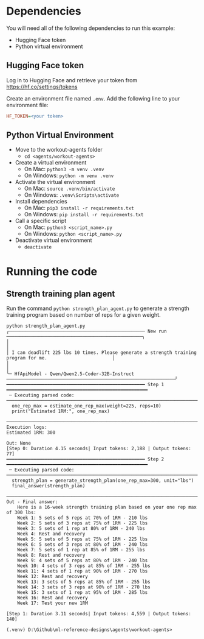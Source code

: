 # Dependencies

You will need all of the following dependencies to run this example:

 - Hugging Face token
 - Python virtual environment

## Hugging Face token

Log in to Hugging Face and retrieve your token from https://hf.co/settings/tokens

Create an environment file named `.env`. Add the following line to your environment file:

```ini
HF_TOKEN=<your token>
```

## Python Virtual Environment

 - Move to the workout-agents folder
   - `cd <agents/workout-agents>`
 - Create a virtual environment
   - On Mac: `python3 -m venv .venv`
   - On Windows: `python -m venv .venv`
 - Activate the virtual environment
   - On Mac: `source .venv/bin/activate`
   - On Windows: `.venv\Scripts\activate`
 - Install dependencies
   - On Mac: `pip3 install -r requirements.txt`
   - On Windows: `pip install -r requirements.txt`
 - Call a specific script
   - On Mac: `python3 <script_name>.py`
   - On Windows: `python <script_name>.py`
 - Deactivate virtual environment
   - `deactivate`

# Running the code

## Strength training plan agent

Run the command `python strength_plan_agent.py` to generate a strength training program based on number of reps for a given weight.

```text
python strength_plan_agent.py
╭────────────────────────────────────────────────── New run ──────────────────────────────────────────────────╮
│                                                                                                             │
│ I can deadlift 225 lbs 10 times. Please generate a strength training program for me.                        │
│                                                                                                             │
╰─ HfApiModel - Qwen/Qwen2.5-Coder-32B-Instruct ──────────────────────────────────────────────────────────────╯
━━━━━━━━━━━━━━━━━━━━━━━━━━━━━━━━━━━━━━━━━━━━━━━━━━━ Step 1 ━━━━━━━━━━━━━━━━━━━━━━━━━━━━━━━━━━━━━━━━━━━━━━━━━━━━
 ─ Executing parsed code: ──────────────────────────────────────────────────────────────────────────────────── 
  one_rep_max = estimate_one_rep_max(weight=225, reps=10)                                                      
  print("Estimated 1RM:", one_rep_max)                                                                         
 ───────────────────────────────────────────────────────────────────────────────────────────────────────────── 
Execution logs:
Estimated 1RM: 300

Out: None
[Step 0: Duration 4.15 seconds| Input tokens: 2,188 | Output tokens: 77]
━━━━━━━━━━━━━━━━━━━━━━━━━━━━━━━━━━━━━━━━━━━━━━━━━━━ Step 2 ━━━━━━━━━━━━━━━━━━━━━━━━━━━━━━━━━━━━━━━━━━━━━━━━━━━━
 ─ Executing parsed code: ──────────────────────────────────────────────────────────────────────────────────── 
  strength_plan = generate_strength_plan(one_rep_max=300, unit="lbs")                                          
  final_answer(strength_plan)                                                                                  
 ───────────────────────────────────────────────────────────────────────────────────────────────────────────── 
Out - Final answer: 
    Here is a 16-week strength training plan based on your one rep max of 300 lbs:
    Week 1: 5 sets of 5 reps at 70% of 1RM - 210 lbs
    Week 2: 5 sets of 3 reps at 75% of 1RM - 225 lbs
    Week 3: 5 sets of 1 rep at 80% of 1RM - 240 lbs
    Week 4: Rest and recovery
    Week 5: 5 sets of 5 reps at 75% of 1RM - 225 lbs
    Week 6: 5 sets of 3 reps at 80% of 1RM - 240 lbs
    Week 7: 5 sets of 1 rep at 85% of 1RM - 255 lbs
    Week 8: Rest and recovery
    Week 9: 4 sets of 5 reps at 80% of 1RM - 240 lbs
    Week 10: 4 sets of 3 reps at 85% of 1RM - 255 lbs
    Week 11: 4 sets of 1 rep at 90% of 1RM - 270 lbs
    Week 12: Rest and recovery
    Week 13: 3 sets of 5 reps at 85% of 1RM - 255 lbs
    Week 14: 3 sets of 3 reps at 90% of 1RM - 270 lbs
    Week 15: 3 sets of 1 rep at 95% of 1RM - 285 lbs
    Week 16: Rest and recovery
    Week 17: Test your new 1RM
    
[Step 1: Duration 3.11 seconds| Input tokens: 4,559 | Output tokens: 140]

(.venv) D:\Github\ml-reference-designs\agents\workout-agents>
```